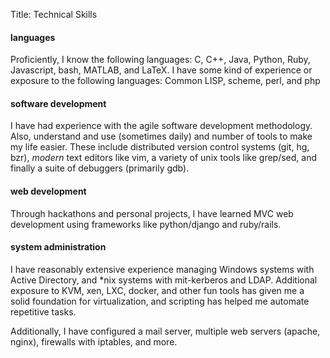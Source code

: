 Title: Technical Skills

#### languages
Proficiently, I know the following languages: C, C++, Java, Python, Ruby,
Javascript, bash, MATLAB, and LaTeX. 
I have some kind of experience or exposure to the following languages:
Common LISP, scheme, perl, and php

#### software development
I have had experience with the agile software development methodology. Also,
understand and use (sometimes daily) and number of tools to make my life
easier. These include distributed version control systems (git, hg, bzr),
*modern* text editors like vim, a variety of unix tools like grep/sed, and
finally a suite of debuggers (primarily gdb).

#### web development
Through hackathons and personal projects, I have learned MVC web development
using frameworks like python/django and ruby/rails.

#### system administration
I have reasonably extensive experience managing Windows systems with Active
Directory, and *nix systems with mit-kerberos and LDAP. Additional exposure to
KVM, xen, LXC, docker, and other fun tools has given me a solid foundation for
virtualization, and scripting has helped me automate repetitive tasks.

Additionally, I have configured a mail server, multiple web servers (apache,
nginx), firewalls with iptables, and more.
